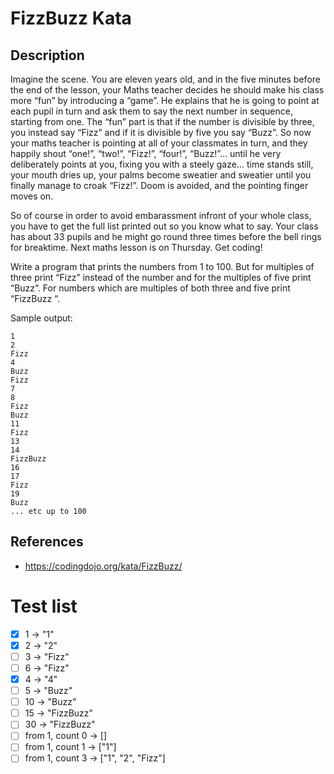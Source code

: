 # FizzBuzz Kata
## Description
Imagine the scene. You are eleven years old, and in the five minutes before the end of the lesson, your Maths teacher decides he should make his class more “fun” by introducing a “game”. He explains that he is going to point at each pupil in turn and ask them to say the next number in sequence, starting from one. The “fun” part is that if the number is divisible by three, you instead say “Fizz” and if it is divisible by five you say “Buzz”. So now your maths teacher is pointing at all of your classmates in turn, and they happily shout “one!”, “two!”, “Fizz!”, “four!”, “Buzz!”… until he very deliberately points at you, fixing you with a steely gaze… time stands still, your mouth dries up, your palms become sweatier and sweatier until you finally manage to croak “Fizz!”. Doom is avoided, and the pointing finger moves on.

So of course in order to avoid embarassment infront of your whole class, you have to get the full list printed out so you know what to say. Your class has about 33 pupils and he might go round three times before the bell rings for breaktime. Next maths lesson is on Thursday. Get coding!

Write a program that prints the numbers from 1 to 100. But for multiples of three print “Fizz” instead of the number and for the multiples of five print “Buzz”. For numbers which are multiples of both three and five print “FizzBuzz “.

Sample output:
```
1
2
Fizz
4
Buzz
Fizz
7
8
Fizz
Buzz
11
Fizz
13
14
FizzBuzz
16
17
Fizz
19
Buzz
... etc up to 100
```

## References
- https://codingdojo.org/kata/FizzBuzz/

# Test list
-[X] 1 -> "1"
-[X] 2 -> "2"
-[ ] 3 -> "Fizz"
-[ ] 6 -> "Fizz"
-[X] 4 -> "4"
-[ ] 5 -> "Buzz"
-[ ] 10 -> "Buzz"
-[ ] 15 -> "FizzBuzz"
-[ ] 30 -> "FizzBuzz"
-[ ] from 1, count 0 -> []
-[ ] from 1, count 1 -> ["1"]
-[ ] from 1, count 3 -> ["1", "2", "Fizz"]
